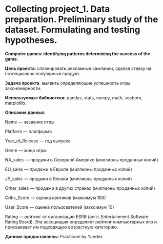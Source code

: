# Collecting project_1. Data preparation. Preliminary study of the dataset. Formulating and testing hypotheses.
**Computer games: identifying patterns determining the success of the game**.


**Цель проекта**: спланировать рекламные кампании, сделав ставку на потенциально популярный продукт.

**Задача проекта**: выявить определяющие успешность игры закономерности. 

**Используемые библиотеки**: pandas, stats, numpy, math, seaborn, matplotlib.

**Описание данных**:

Name — название игры

Platform — платформа

Year_of_Release — год выпуска

Genre — жанр игры

NA_sales — продажи в Северной Америке (миллионы проданных копий)

EU_sales — продажи в Европе (миллионы проданных копий)

JP_sales — продажи в Японии (миллионы проданных копий)

Other_sales — продажи в других странах (миллионы проданных копий)

Critic_Score — оценка критиков (максимум 100)

User_Score — оценка пользователей (максимум 10)

Rating — рейтинг от организации ESRB (англ. Entertainment Software Rating Board). Эта ассоциация определяет рейтинг компьютерных игр и присваивает им подходящую возрастную категорию.

**Данные предоставлены**: Practicum by Yandex

